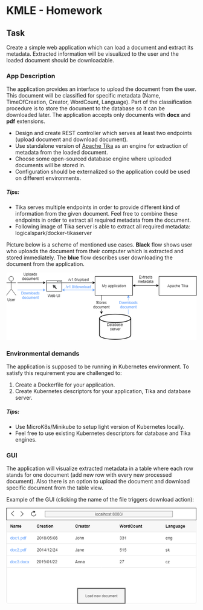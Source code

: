 # KMLE - Homework #

## Task ##

Create a simple web application which can load a document and extract its metadata. Extracted information 
will be visualized to the user and the loaded document should be downloadable.

### App Description ###
The application provides an interface to upload the document from the user. This document will be classified 
for specific metadata (Name, TimeOfCreation, Creator, WordCount, Language). Part of the classification 
procedure is to store the document to the database so it can be downloaded later. The application 
accepts only documents with <b>docx</b> and <b>pdf</b> extensions.

- Design and create REST controller which serves at least two endpoints (upload document and download document).
- Use standalone version of [Apache Tika](http://tika.apache.org/) as an engine for extraction of metadata from the loaded document.
- Choose some open-sourced database engine where uploaded documents will be stored in.
- Configuration should be externalized so the application could be used on different environments.

##### Tips:
- Tika serves multiple endpoints in order to provide different kind of information from the given document.
 Feel free to combine these endpoints in order to extract all required metadata from the document.
- Following image of Tika server is able to extract all required metadata: logicalspark/docker-tikaserver
 
Picture below is a scheme of mentioned use cases. <b>Black</b> flow shows user who uploads the document from 
their computer which is extracted and stored immediately. The <b>blue</b> flow describes user downloading the 
document from the application.

![Highlevel architecture.](usecases.png)

### Environmental demands ###
The application is supposed to be running in Kubernetes environment. To satisfy this requirement you 
are challenged to:
 
1) Create a Dockerfile for your application. 
2) Create Kubernetes descriptors for your application, Tika and database server.

##### Tips:
- Use MicroK8s/Minikube to setup light version of Kubernetes locally.
- Feel free to use existing Kubernetes descriptors for database and Tika engines. 

### GUI ##
The application will visualize extracted metadata in a table where each row stands for 
one document (add new row with every new processed document). Also there is an option to upload the document and download specific document from the table view.

Example of the GUI (clicking the name of the file triggers download action):

![Example visualization.](ui.png)

